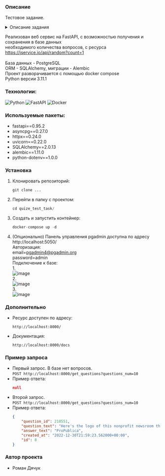 ### Описание
   Тестовое задание. 
   <details><summary>Описание задания</summary>

   1.	С помощью Docker (предпочтительно - docker-compose) развернуть образ с любой опенсорсной СУБД (предпочтительно - PostgreSQL).  
      Предоставить все необходимые скрипты и конфигурационные (docker/compose) файлы для развертывания СУБД,  
      а также инструкции для подключения к ней. Необходимо обеспечить сохранность данных при рестарте контейнера  
      то есть - использовать volume-ы для хранения файлов СУБД на хост-машине.  
   2.	Реализовать на Python3 веб сервис (с помощью FastAPI или Flask, например), выполняющий следующие функции:
      2.1.	В сервисе должно быть реализован POST REST метод, принимающий на вход запросы с содержимым вида {"questions_num": integer}.  
      2.2.	После получения запроса сервис, в свою очередь, запрашивает с публичного API (англоязычные вопросы для викторин) https://jservice.io/api/random?count=1 указанное в полученном запросе количество вопросов.  
      2.3.	Далее, полученные ответы должны сохраняться в базе данных из п. 1, причем сохранена должна быть как минимум следующая информация  
            (название колонок и типы данный можете выбрать сами, также можете добавлять свои колонки): 1. ID вопроса, 2. Текст вопроса, 3. Текст ответа, 4. - Дата создания вопроса.  
            В случае, если в БД имеется такой же вопрос, к публичному API с викторинами должны выполняться дополнительные запросы до тех пор, пока не будет получен уникальный вопрос для викторины.
      2.4.	Ответом на запрос из п.2.a должен быть предыдущей сохранённый вопрос для викторины. В случае его отсутствия - пустой объект.  
   3.	В репозитории с заданием должны быть предоставлены инструкции по сборке докер-образа с сервисом из п. 2., его настройке и запуску. А также пример запроса к POST API сервиса.
   4.	Желательно, если при выполнении задания вы будете использовать docker-compose, SQLAalchemy,  пользоваться аннотацией типов.

   </details>  
   
   Реализован веб сервис на FastAPI, с возможностью получения и сохранения в базе данных  
   необходимого количества вопросов, с ресурса https://jservice.io/api/random?count=1<br/>  
   База данных - PostgreSQL  
   ORM - SQLAlchemy, миграции - Alembic  
   Проект разворачивается с помощью docker compose  
   Python версии 3.11.1
### Технологии:
![Python](https://img.shields.io/badge/Python-FFD43B?style=for-the-badge&logo=python&logoColor=blue)
![FastAPI](https://img.shields.io/badge/FastAPI-092E20?style=for-the-badge&logo=FastAPI&logoColor=green)
![Docker](https://img.shields.io/badge/Docker-092E20?style=for-the-badge&logo=docker&logoColor=blue)
### Используемые пакеты:
* fastapi==0.95.2
* asyncpg==0.27.0  
* httpx==0.24.0  
* uvicorn==0.22.0  
* SQLAlchemy==2.0.13  
* alembic==1.11.0  
* python-dotenv==1.0.0  

### Установка

1. Клонировать репозиторий:

   ```python
   git clone ...
   ```

2. Перейти в папку с проектом:

   ```python
   cd quize_test_task/
   ```

3. Создать и запустить контейнер:

   ```python
   docker-compose up -d
   ```

4. (Опционально) Панель управления pgadmin доступна по адресу http://localhost:5050/  
    Авторизация:  
    email=pgadmin4@pgadmin.org  
    password=admin  
    Подключение к базе:  
    1.  
    ![image](https://github.com/Asterrus/quize_test_task/assets/59145527/550ec784-0231-46cc-a50d-f3a9b937cff7)   
    2.  
    ![image](https://github.com/Asterrus/quize_test_task/assets/59145527/61eb020e-64f8-4c87-b936-4afe72274dba)   
    3.  
    ![image](https://github.com/Asterrus/quize_test_task/assets/59145527/b6a463f2-d25c-46c9-823d-7ca60c623b2a)   

### Дополнительно

* Ресурс доступен по адресу:
   ```
   http://localhost:8000/
   ```

* Документация:
   ```
   http://localhost:8000/docs
   ```
### Пример запроса
* Первый запрос. В базе нет вопросов.  
    `POST http://localhost:8000/get_questions?questions_num=10`
* Пример ответа:
    ```json
    null
    ```
* Второй запрос.  
    `POST http://localhost:8000/get_questions?questions_num=10`
* Пример ответа:
    ```json
    {
        "question_id": 210551,
        "question_text": "Here's the logo of this nonprofit newsroom that uses the moral force of investigative journalism",
        "answer_text": "ProPublica",
        "created_at": "2022-12-30T21:59:23.562000+00:00",
        "id": 8
    }
    ```

### Автор проекта 
* Роман Дячук   

